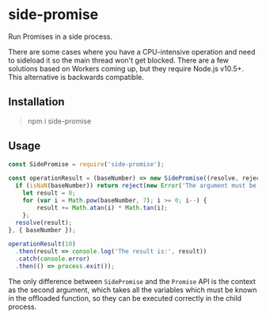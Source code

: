 # side-promise

Run Promises in a side process.

There are some cases where you have a CPU-intensive operation and need to sideload it so the main thread won't get blocked. There are a few solutions based on Workers coming up, but they require Node.js v10.5+. This alternative is backwards compatible.

## Installation

> npm i side-promise

## Usage

```javascript
const SidePromise = require('side-promise');

const operationResult = (baseNumber) => new SidePromise((resolve, reject) => {
  if (isNaN(baseNumber)) return reject(new Error('The argument must be a number.')); // core JS resources are good to be used
	let result = 0;
	for (var i = Math.pow(baseNumber, 7); i >= 0; i--) {		
		result += Math.atan(i) * Math.tan(i);
	};
  resolve(result);
}, { baseNumber });

operationResult(10)
  .then(result => console.log('The result is:', result))
  .catch(console.error)
  .then(() => process.exit());
```

The only difference between `SidePromise` and the `Promise` API is the context as the second argument, which takes all the variables which must be known in the offloaded function, so they can be executed correctly in the child process.
